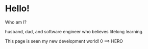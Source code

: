 # Hello!
Who am I?

husband, dad, and software engineer who believes lifelong learning.

This page is seen my new development world!  0 ==> HERO 
